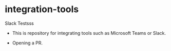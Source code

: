 # integration-tools
Slack Testsss

- This is repository for integrating tools such as Microsoft Teams or Slack.

- Opening a PR.
